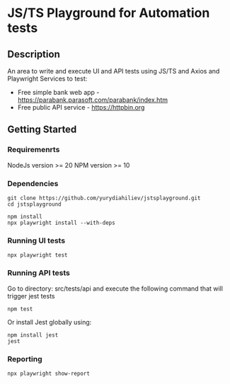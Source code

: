 # JS/TS Playground for Automation tests

## Description

An area to write and execute UI and API tests using JS/TS and Axios and Playwright
Services to test:

* Free simple bank web app - https://parabank.parasoft.com/parabank/index.htm
* Free public API service - https://httpbin.org

## Getting Started

### Requiremenrts

NodeJs version >= 20
NPM version >= 10

### Dependencies

```
git clone https://github.com/yurydiahiliev/jstsplayground.git
cd jstsplayground
```


```
npm install
npx playwright install --with-deps
```

### Running UI tests 

```
npx playwright test  
```


### Running API tests 

Go to directory: src/tests/api and execute the following command that will trigger jest tests

```
npm test
```

Or install Jest globally using:

```
npm install jest
jest
```


### Reporting

```
npx playwright show-report 
```
